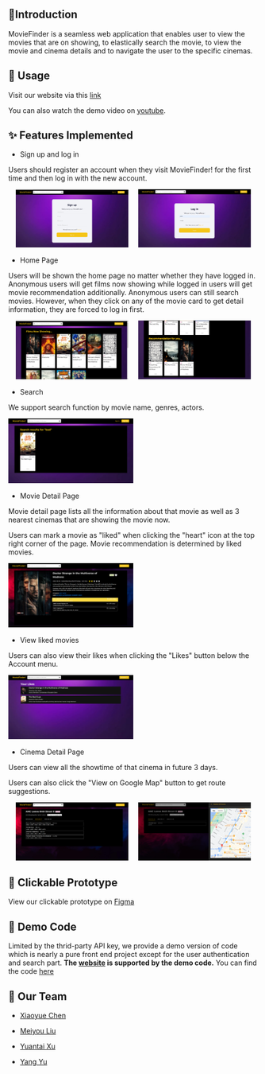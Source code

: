 ## 🎥Introduction

MovieFinder is a seamless web application that enables user to view the movies that are on showing, to elastically search the movie, to view the movie and cinema details and to navigate the user to the specific cinemas.

## 🔨 Usage

Visit our website via this [link](https://master.d23pia6jygdo3l.amplifyapp.com/)

You can also watch the demo video on [youtube](https://youtu.be/plJfJyFgQwI).

## ✨ Features Implemented

- Sign up and log in

Users should register an account when they visit MovieFinder! for the first time and then log in with the new account.

<p align='center'>
    <img src='./pics/register.png' width=45%>
&nbsp; &nbsp;
    <img src='./pics/login.png' width=45%>
</p>

-  Home Page

Users will be shown the home page no matter whether they have logged in. Anonymous users will get films now showing while logged in users will get movie recommendation additionally. Anonymous users can still search movies. However, when they click on any of the movie card to get detail information, they are forced to log in first.

<p align='center'>
    <img src='./pics/home-nowshowing.png' width=45%>
&nbsp; &nbsp;
    <img src='./pics/home-rec.png' width=45%>
</p>

- Search

We support search function by movie name, genres, actors.

<p>
	<img src='./pics/search-result.png' width=50%>    
</p>



- Movie Detail Page

Movie detail page lists all the information about that movie as well as 3 nearest cinemas that are showing the movie now. 

Users can mark a movie as "liked" when clicking the "heart" icon at the top right corner of the page. Movie recommendation is determined by liked movies.

<p align="left">
	<img src='./pics/movie-tocinema.png' width=50%>
</p>

- View liked movies

Users can also view their likes when clicking the "Likes" button below the Account menu.

<p>
	<img src='./pics/history.png' width=50%>
</p>

- Cinema Detail Page

Users can view all the showtime of that cinema in future 3 days. 

Users can also click the "View on Google Map" button to get route suggestions.

<p align='center'>
    <img src='./pics/cinema-base.png' width=45%>
&nbsp; &nbsp;
    <img src='./pics/cinema-map.png' width=45%>
</p>

## 🎨 Clickable Prototype

View our clickable prototype on [Figma](https://www.figma.com/file/xvSejF8fkLwDiYIA7gtpev/MovieFinder?node-id=0%3A1)

## 💾 Demo Code

Limited by the thrid-party API key, we provide a demo version of code which is nearly a pure front end project except for the user authentication and search part. **The [website](https://master.d23pia6jygdo3l.amplifyapp.com/) is supported by the demo code.** You can find the code [here](https://github.com/peteryoungy/movie-finder-demo)

## 👥 Our Team 

- [Xiaoyue Chen](https://github.com/cxychristyyyyyy)

- [Meiyou Liu](https://github.com/MYMY54)

- [Yuantai Xu](https://github.com/Silverflash-Xu)

- [Yang Yu](https://github.com/peteryoungy)
